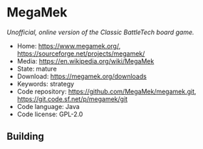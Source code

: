 # MegaMek

_Unofficial, online version of the Classic BattleTech board game._

- Home: https://www.megamek.org/, https://sourceforge.net/projects/megamek/
- Media: https://en.wikipedia.org/wiki/MegaMek
- State: mature
- Download: https://megamek.org/downloads
- Keywords: strategy
- Code repository: https://github.com/MegaMek/megamek.git, https://git.code.sf.net/p/megamek/git
- Code language: Java
- Code license: GPL-2.0

## Building
